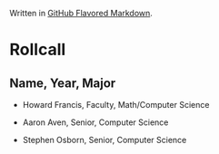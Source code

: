 Written in [GitHub Flavored Markdown](https://help.github.com/articles/github-flavored-markdown).

Rollcall
========

Name, Year, Major
-------------------------------------------------
* Howard Francis, Faculty, Math/Computer Science

* Aaron Aven, Senior, Computer Science

* Stephen Osborn, Senior, Computer Science


